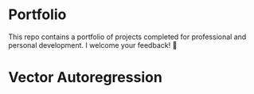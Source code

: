 # Portfolio
This repo contains a portfolio of projects completed for professional and personal development. I welcome your feedback! 🙏

# Vector Autoregression


